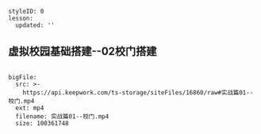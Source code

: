 ```@Lesson
styleID: 0
lesson:
  updated: ''

```
## 虚拟校园基础搭建--02校门搭建




```@BigFile

bigFile:
  src: >-
    https://api.keepwork.com/ts-storage/siteFiles/16860/raw#实战篇01--校门.mp4
  ext: mp4
  filename: 实战篇01--校门.mp4
  size: 100361748
          
```